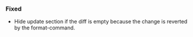 ### Fixed

- Hide update section if the diff is empty because the change is reverted by the format-command.
